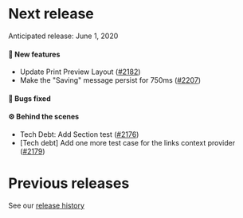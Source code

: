 # Next release

Anticipated release: June 1, 2020

#### 🚀 New features

- Update Print Preview Layout ([#2182])
- Make the "Saving" message persist for 750ms ([#2207])

#### 🐛 Bugs fixed

#### ⚙️ Behind the scenes

- Tech Debt: Add Section test ([#2176])
- [Tech debt] Add one more test case for the links context provider ([#2179])

# Previous releases

See our [release history](https://github.com/18F/cms-hitech-apd/releases)

[#2176]: https://github.com/18F/cms-hitech-apd/issues/2176
[#2179]: https://github.com/18F/cms-hitech-apd/issues/2179
[#2182]: https://github.com/18F/cms-hitech-apd/issues/2182
[#2207]: https://github.com/18F/cms-hitech-apd/issues/2207
